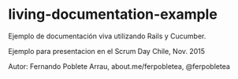 # living-documentation-example





Ejemplo de documentación viva utilizando Rails y Cucumber.

Ejemplo para presentacion en el Scrum Day Chile, Nov. 2015

Autor: Fernando Poblete Arrau, about.me/ferpobletea, @ferpobletea
